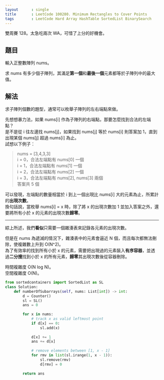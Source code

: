 ```yaml
---
layout      : single
title       : LeetCode 100280. Minimum Rectangles to Cover Points
tags        : LeetCode Hard Array HashTable SortedList BinarySearch
---
```

雙周賽 128。太急吃兩次 WA，可惜了上分的好機會。  

## 題目

輸入正整數陣列 nums。  

求 nums 有多少個子陣列，其滿足**第一個**和**最後一個**元素都等於子陣列中的最大值。  

## 解法

求子陣列個數的題型，通常可以枚舉子陣列的左右端點來做。  

先想想暴力法，如果 nums[i] 作為子陣列的右端點，那要怎麼找到合法的左端點？  
是不是從 i 往左邊找 nums[j]，如果找到 nums[j] 等於 nums[i] 則答案加 1，直到出現某個 nums[j] 超過 nums[i] 為止。  
試想以下例子：  
> nums = [3,4,3,3]  
> i = 0，合法左端點有 nums[0] 一個  
> i = 1，合法左端點有 nums[1] 一個  
> i = 2，合法左端點有 nums[2] 一個  
> i = 3，合法左端點有 nums[2], nums[3] 兩個  
> 答案共 5 個  

可以發現，左端點的數量相當於 i 到上一個出現比 nums[i] 大的元素為止，所累計的**出現次數**。  
換句話說，當枚舉 nums[i] = x 時，除了將 x 的出現次數加 1 並加入答案之外，還要將所有小於 x 的元素的出現次數**歸零**。  

---

綜上所述，我們**看似**只需要一個雜湊表來記錄各元素的出現次數。  

但是在 nums 為遞減的情況下，雜湊表中的元素會逼近 N 個，而且每次都無法刪除，使複雜數上升到 O(N^2)。  
為了有效率的找到所有小於 x 的元素，需要把出現過的元素裝入**有序容器**，並透過**二分搜**找到小於 x 的所有元素，**歸零**其出現次數後從容器刪除。  

時間複雜度 O(N log N)。  
空間複雜度 O(N)。  

```python
from sortedcontainers import SortedList as SL
class Solution:
    def numberOfSubarrays(self, nums: List[int]) -> int:
        d = Counter()
        sl = SL()
        ans = 0 
        
        for x in nums:
            # track x as valid leftmost point
            if d[x] == 0:
                sl.add(x)
                
            d[x] += 1
            ans += d[x]
            
            # remove elements between [1, x - 1]
            for rmv in list(sl.irange(1, x - 1)): 
                sl.remove(rmv)
                d[rmv] = 0
                    
        return ans
```

